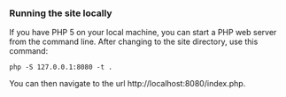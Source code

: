 ### Running the site locally
If you have PHP 5 on your local machine, you can start a PHP web server from the command line. After changing to the site directory, use this command:

```Shell
php -S 127.0.0.1:8080 -t .
```

You can then navigate to the url http://localhost:8080/index.php.
